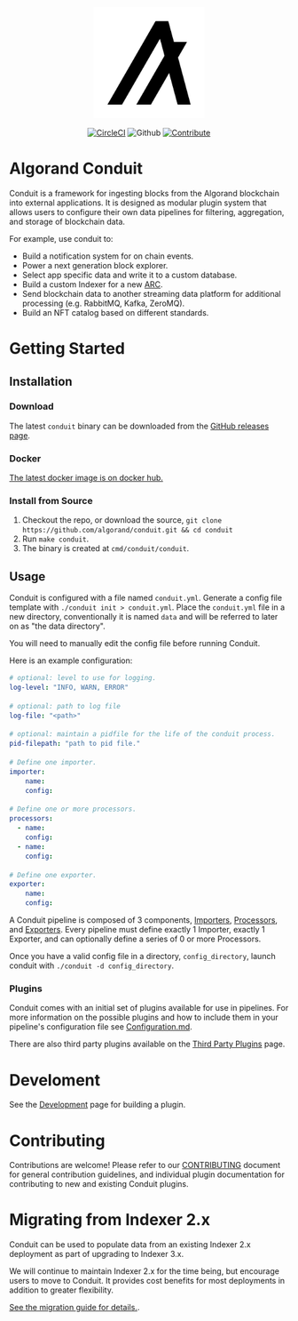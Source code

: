 <div style="text-align:center" align="center">
  <picture>
    <source media="(prefers-color-scheme: dark)" srcset="docs/assets/algorand_logo_mark_white.png">
    <source media="(prefers-color-scheme: light)" srcset="docs/assets/algorand_logo_mark_black.png">
    <img alt="Shows a black Algorand logo light mode and white in dark mode." src="docs/assets/algorand_logo_mark_black.png" width="200">
  </picture>

[![CircleCI](https://img.shields.io/circleci/build/github/algorand/conduit/master?label=master)](https://circleci.com/gh/algorand/conduit/tree/master)
![Github](https://img.shields.io/github/license/algorand/conduit)
[![Contribute](https://img.shields.io/badge/contributor-guide-blue?logo=github)](https://github.com/algorand/go-algorand/blob/master/CONTRIBUTING.md)
</div>

# Algorand Conduit

Conduit is a framework for ingesting blocks from the Algorand blockchain into external applications. It is designed as modular plugin system that allows users to configure their own data pipelines for filtering, aggregation, and storage of blockchain data.

<!-- TODO: a section here that explains that you select plugins to configure behavior and how data goes through the system -->

<!-- TODO: a cool diagram here that clearly demonstrates data moving through the system -->

For example, use conduit to:
* Build a notification system for on chain events.
* Power a next generation block explorer.
* Select app specific data and write it to a custom database.
* Build a custom Indexer for a new [ARC](https://github.com/algorandfoundation/ARCs).
* Send blockchain data to another streaming data platform for additional processing (e.g. RabbitMQ, Kafka, ZeroMQ).
* Build an NFT catalog based on different standards.

# Getting Started

## Installation

### Download

The latest `conduit` binary can be downloaded from the [GitHub releases page](https://github.com/algorand/conduit/releases).

### Docker

[The latest docker image is on docker hub.](https://hub.docker.com/r/algorand/conduit)

### Install from Source

1. Checkout the repo, or download the source, `git clone https://github.com/algorand/conduit.git && cd conduit`
2. Run `make conduit`.
3. The binary is created at `cmd/conduit/conduit`.

## Usage

Conduit is configured with a file named `conduit.yml`. Generate a config file template with `./conduit init > conduit.yml`. Place the `conduit.yml` file in a new directory, conventionally it is named `data` and will be referred to later on as "the data directory".

<!-- TODO: select plugins with init options? -->
You will need to manually edit the config file before running Conduit.

Here is an example configuration:

```yaml
# optional: level to use for logging.
log-level: "INFO, WARN, ERROR"

# optional: path to log file
log-file: "<path>"

# optional: maintain a pidfile for the life of the conduit process.
pid-filepath: "path to pid file."

# Define one importer.
importer:
    name:
    config:

# Define one or more processors.
processors:
  - name:
    config:
  - name:
    config:

# Define one exporter.
exporter:
    name:
    config:
```






















A Conduit pipeline is composed of 3 components, [Importers](./conduit/plugins/importers/), [Processors](./conduit/plugins/processors/), and [Exporters](./conduit/plugins/exporters/).
Every pipeline must define exactly 1 Importer, exactly 1 Exporter, and can optionally define a series of 0 or more Processors.





Once you have a valid config file in a directory, `config_directory`, launch conduit with `./conduit -d config_directory`.


### Plugins


Conduit comes with an initial set of plugins available for use in pipelines. For more information on the possible
plugins and how to include them in your pipeline's configuration file see [Configuration.md](Configuration.md).

There are also third party plugins available on the [Third Party Plugins](./docs/Third_Party_Plugins.md) page.


# Develoment

See the [Development](./docs/Development.md) page for building a plugin.









<!-- from here down is good -->

# Contributing

Contributions are welcome! Please refer to our [CONTRIBUTING](https://github.com/algorand/go-algorand/blob/master/CONTRIBUTING.md) document for general contribution guidelines, and individual plugin documentation for contributing to new and existing Conduit plugins.

# Migrating from Indexer 2.x

Conduit can be used to populate data from an existing Indexer 2.x deployment as part of upgrading to Indexer 3.x.

We will continue to maintain Indexer 2.x for the time being, but encourage users to move to Conduit. It provides cost benefits for most deployments in addition to greater flexibility.

[See the migration guide for details.](./docs/tutorials/IndexerMigration.md).
